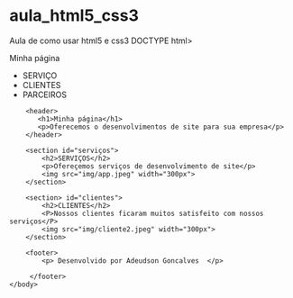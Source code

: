 # aula_html5_css3
Aula de como usar html5 e css3
DOCTYPE html>
<html lang="pt-br">
  <head>
        <meta charset="UTF-8">
        <title>Minha página</title>
  </head>
    <body>
        <nav> 
             <p> Minha página</p>
             <ul>
                 <li>SERVIÇO</li>
                 <li>CLIENTES</li>
                 <li>PARCEIROS</li>
             </ul>
        </nav>
        
        <header>
           <h1>Minha página</h1>
           <p>Oferecemos o desenvolvimentos de site para sua empresa</p>
        </header>

        <section id="serviços"> 
            <h2>SERVIÇOS</h2>
            <p>Ofereçemos serviços de desenvolvimento de site</p>
            <img src="img/app.jpeg" width="300px">
        </section>

        <section> id="clientes">
            <h2>CLIENTES</h2>
            <P>Nossos clientes ficaram muitos satisfeito com nossos serviços</P>
            <img src="img/cliente2.jpeg" width="300px">
        </section>

        <footer>
            <p> Desenvolvido por Adeudson Goncalves  </p>

         </footer>
    </body> 

</html>

